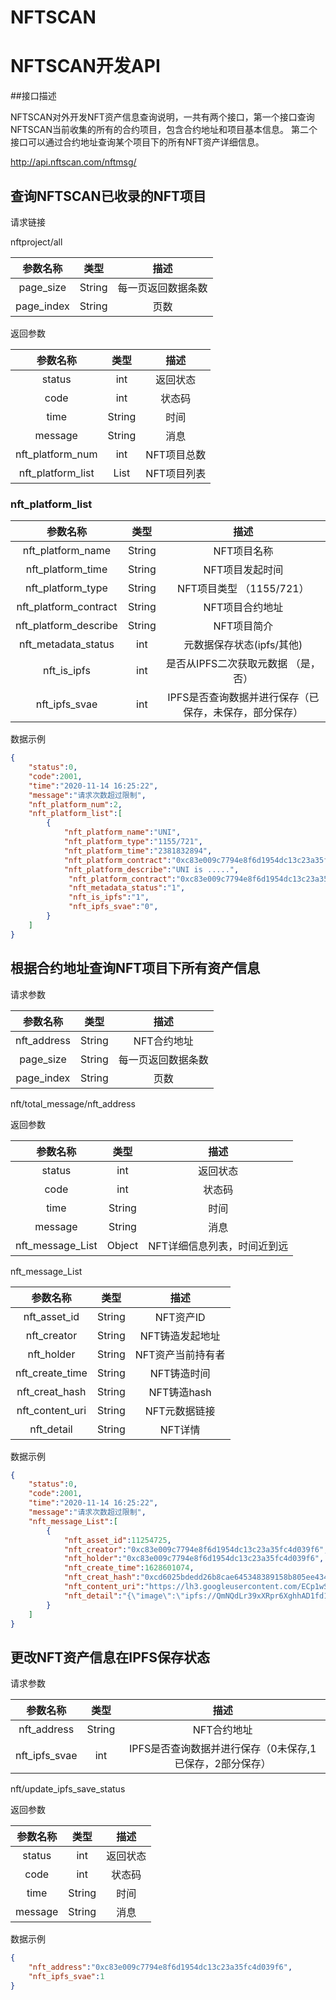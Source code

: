 # NFTSCAN
# NFTSCAN开发API
##接口描述 

NFTSCAN对外开发NFT资产信息查询说明，一共有两个接口，第一个接口查询NFTSCAN当前收集的所有的合约项目，包含合约地址和项目基本信息。
第二个接口可以通过合约地址查询某个项目下的所有NFT资产详细信息。

http://api.nftscan.com/nftmsg/

## 查询NFTSCAN已收录的NFT项目

请求链接

nftproject/all

| 参数名称 | 类型 | 描述 |
| :-----:| :----: | :----: |
| page_size | String | 每一页返回数据条数 |
| page_index | String | 页数 |

返回参数

| 参数名称 | 类型 | 描述 |
| :-----:| :----: | :----: |
| status | int | 返回状态 |
| code | int | 状态码 |
| time | String | 时间 |
| message | String | 消息 |
| nft_platform_num | int | NFT项目总数 |
| nft_platform_list | List | NFT项目列表 |


### nft_platform_list
| 参数名称 | 类型 | 描述 |
| :-----:| :----: | :----: |
| nft_platform_name | String | NFT项目名称 |
| nft_platform_time | String | NFT项目发起时间 |
| nft_platform_type | String | NFT项目类型 （1155/721）|
| nft_platform_contract | String | NFT项目合约地址 |
| nft_platform_describe | String | NFT项目简介 |
| nft_metadata_status | int | 元数据保存状态(ipfs/其他) |
| nft_is_ipfs | int | 是否从IPFS二次获取元数据 （是，否）|
| nft_ipfs_svae | int | IPFS是否查询数据并进行保存（已保存，未保存，部分保存） |


数据示例

```json
{
    "status":0,
    "code":2001,
    "time":"2020-11-14 16:25:22",
    "message":"请求次数超过限制",
    "nft_platform_num":2,
    "nft_platform_list":[
        {
            "nft_platform_name":"UNI",
            "nft_platform_type":"1155/721",
            "nft_platform_time":"2381832894",
            "nft_platform_contract":"0xc83e009c7794e8f6d1954dc13c23a35fc4d039f6",
            "nft_platform_describe":"UNI is .....",
             "nft_platform_contract":"0xc83e009c7794e8f6d1954dc13c23a35fc4d039f6",
             "nft_metadata_status":"1",
             "nft_is_ipfs":"1",
             "nft_ipfs_svae":"0",
        }
    ]
}
```





## 根据合约地址查询NFT项目下所有资产信息

请求参数

| 参数名称 | 类型 | 描述 |
| :-----:| :----: | :----: |
| nft_address | String | NFT合约地址 |
| page_size | String | 每一页返回数据条数 |
| page_index | String | 页数 |

nft/total_message/nft_address

返回参数

| 参数名称 | 类型 | 描述 |
| :-----:| :----: | :----: |
| status | int | 返回状态 |
| code | int | 状态码 |
| time | String | 时间 |
| message | String | 消息 |
| nft_message_List | Object | NFT详细信息列表，时间近到远 |

nft_message_List

| 参数名称 | 类型 | 描述 |
| :-----:| :----: | :----: |
| nft_asset_id | String | NFT资产ID |
| nft_creator | String | NFT铸造发起地址 |
| nft_holder | String | NFT资产当前持有者 |
| nft_create_time | String | NFT铸造时间 |
| nft_creat_hash | String | NFT铸造hash |
| nft_content_uri | String | NFT元数据链接 |
| nft_detail | String | NFT详情 |


数据示例

```json
{
    "status":0,
    "code":2001,
    "time":"2020-11-14 16:25:22",
    "message":"请求次数超过限制",
    "nft_message_List":[
        {
            "nft_asset_id":11254725,
            "nft_creator":"0xc83e009c7794e8f6d1954dc13c23a35fc4d039f6",
            "nft_holder":"0xc83e009c7794e8f6d1954dc13c23a35fc4d039f6",
            "nft_create_time":1628601074,
            "nft_creat_hash":"0xcd6025bdedd26b8cae645348389158b805ee4341369e0c3c84d129ccbe529eac",
            "nft_content_uri":"https://lh3.googleusercontent.com/ECp1wSceVbzN9XBhO4wkse7AwccKoN6ecXVuWwsM4t3m8kNxeYDGLPzIKq3LHxTFxazJYnBGJxhY5vc3_s4ss3Eupg9RPTiGFf93-A",
            "nft_detail":"{\"image\":\"ipfs://QmNQdLr39xXRpr6XghhAD1fd1dntJouugvFhYqQVebMUku\"}"
        }
    ]
}
```


## 更改NFT资产信息在IPFS保存状态

请求参数

| 参数名称 | 类型 | 描述 |
| :-----:| :----: | :----: |
| nft_address | String | NFT合约地址 |
| nft_ipfs_svae | int | IPFS是否查询数据并进行保存（0未保存,1已保存，2部分保存） |

nft/update_ipfs_save_status

返回参数

| 参数名称 | 类型 | 描述 |
| :-----:| :----: | :----: |
| status | int | 返回状态 |
| code | int | 状态码 |
| time | String | 时间 |
| message | String | 消息 |


数据示例

```json
{
    "nft_address":"0xc83e009c7794e8f6d1954dc13c23a35fc4d039f6",
    "nft_ipfs_svae":1
}
```

